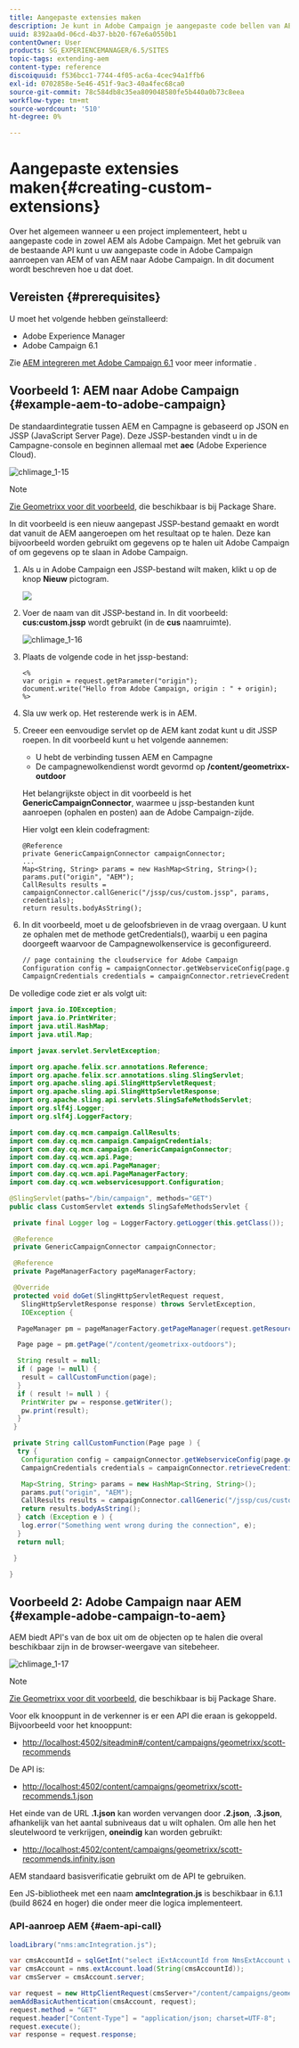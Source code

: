 ```yaml
---
title: Aangepaste extensies maken
description: Je kunt in Adobe Campaign je aangepaste code bellen van AEM naar Adobe Campaign of van AEM naar.
uuid: 8392aa0d-06cd-4b37-bb20-f67e6a0550b1
contentOwner: User
products: SG_EXPERIENCEMANAGER/6.5/SITES
topic-tags: extending-aem
content-type: reference
discoiquuid: f536bcc1-7744-4f05-ac6a-4cec94a1ffb6
exl-id: 0702858e-5e46-451f-9ac3-40a4fec68ca0
source-git-commit: 78c584db8c35ea809048580fe5b440a0b73c8eea
workflow-type: tm+mt
source-wordcount: '510'
ht-degree: 0%

---
```


# Aangepaste extensies maken{#creating-custom-extensions}

Over het algemeen wanneer u een project implementeert, hebt u aangepaste code in zowel AEM als Adobe Campaign. Met het gebruik van de bestaande API kunt u uw aangepaste code in Adobe Campaign aanroepen van AEM of van AEM naar Adobe Campaign. In dit document wordt beschreven hoe u dat doet.

## Vereisten {#prerequisites}

U moet het volgende hebben geïnstalleerd:

* Adobe Experience Manager
* Adobe Campaign 6.1

Zie [AEM integreren met Adobe Campaign 6.1](/help/sites-administering/campaignonpremise.md) voor meer informatie .

## Voorbeeld 1: AEM naar Adobe Campaign {#example-aem-to-adobe-campaign}

De standaardintegratie tussen AEM en Campagne is gebaseerd op JSON en JSSP (JavaScript Server Page). Deze JSSP-bestanden vindt u in de Campagne-console en beginnen allemaal met **aec** (Adobe Experience Cloud).

![chlimage_1-15](assets/chlimage_1-15a.png)

>[!NOTE]
>
>[Zie Geometrixx voor dit voorbeeld](/help/sites-developing/we-retail.md), die beschikbaar is bij Package Share.

In dit voorbeeld is een nieuw aangepast JSSP-bestand gemaakt en wordt dat vanuit de AEM aangeroepen om het resultaat op te halen. Deze kan bijvoorbeeld worden gebruikt om gegevens op te halen uit Adobe Campaign of om gegevens op te slaan in Adobe Campaign.

1. Als u in Adobe Campaign een JSSP-bestand wilt maken, klikt u op de knop **Nieuw** pictogram.

   ![](do-not-localize/chlimage_1-4a.png)

1. Voer de naam van dit JSSP-bestand in. In dit voorbeeld: **cus:custom.jssp** wordt gebruikt (in de **cus** naamruimte).

   ![chlimage_1-16](assets/chlimage_1-16a.png)

1. Plaats de volgende code in het jssp-bestand:

   ```
   <%
   var origin = request.getParameter("origin");
   document.write("Hello from Adobe Campaign, origin : " + origin);
   %>
   ```

1. Sla uw werk op. Het resterende werk is in AEM.
1. Creeer een eenvoudige servlet op de AEM kant zodat kunt u dit JSSP roepen. In dit voorbeeld kunt u het volgende aannemen:

   * U hebt de verbinding tussen AEM en Campagne
   * De campagnewolkendienst wordt gevormd op **/content/geometrixx-outdoor**

   Het belangrijkste object in dit voorbeeld is het **GenericCampaignConnector**, waarmee u jssp-bestanden kunt aanroepen (ophalen en posten) aan de Adobe Campaign-zijde.

   Hier volgt een klein codefragment:

   ```
   @Reference
   private GenericCampaignConnector campaignConnector;
   ...
   Map<String, String> params = new HashMap<String, String>();
   params.put("origin", "AEM");
   CallResults results = campaignConnector.callGeneric("/jssp/cus/custom.jssp", params, credentials);
   return results.bodyAsString();
   ```

1. In dit voorbeeld, moet u de geloofsbrieven in de vraag overgaan. U kunt ze ophalen met de methode getCredentials(), waarbij u een pagina doorgeeft waarvoor de Campagnewolkenservice is geconfigureerd.

   ```xml
   // page containing the cloudservice for Adobe Campaign
   Configuration config = campaignConnector.getWebserviceConfig(page.getContentResource().getParent());
   CampaignCredentials credentials = campaignConnector.retrieveCredentials(config);
   ```

De volledige code ziet er als volgt uit:

```java
import java.io.IOException;
import java.io.PrintWriter;
import java.util.HashMap;
import java.util.Map;

import javax.servlet.ServletException;

import org.apache.felix.scr.annotations.Reference;
import org.apache.felix.scr.annotations.sling.SlingServlet;
import org.apache.sling.api.SlingHttpServletRequest;
import org.apache.sling.api.SlingHttpServletResponse;
import org.apache.sling.api.servlets.SlingSafeMethodsServlet;
import org.slf4j.Logger;
import org.slf4j.LoggerFactory;

import com.day.cq.mcm.campaign.CallResults;
import com.day.cq.mcm.campaign.CampaignCredentials;
import com.day.cq.mcm.campaign.GenericCampaignConnector;
import com.day.cq.wcm.api.Page;
import com.day.cq.wcm.api.PageManager;
import com.day.cq.wcm.api.PageManagerFactory;
import com.day.cq.wcm.webservicesupport.Configuration;

@SlingServlet(paths="/bin/campaign", methods="GET")
public class CustomServlet extends SlingSafeMethodsServlet {

 private final Logger log = LoggerFactory.getLogger(this.getClass());

 @Reference
 private GenericCampaignConnector campaignConnector;

 @Reference
 private PageManagerFactory pageManagerFactory;

 @Override
 protected void doGet(SlingHttpServletRequest request,
   SlingHttpServletResponse response) throws ServletException,
   IOException {

  PageManager pm = pageManagerFactory.getPageManager(request.getResourceResolver());

  Page page = pm.getPage("/content/geometrixx-outdoors");

  String result = null;
  if ( page != null) {
   result = callCustomFunction(page);
  }
  if ( result != null ) {
   PrintWriter pw = response.getWriter();
   pw.print(result);
  }
 }

 private String callCustomFunction(Page page ) {
  try {
   Configuration config = campaignConnector.getWebserviceConfig(page.getContentResource().getParent());
   CampaignCredentials credentials = campaignConnector.retrieveCredentials(config);

   Map<String, String> params = new HashMap<String, String>();
   params.put("origin", "AEM");
   CallResults results = campaignConnector.callGeneric("/jssp/cus/custom.jssp", params, credentials);
   return results.bodyAsString();
  } catch (Exception e ) {
   log.error("Something went wrong during the connection", e);
  }
  return null;

 }

}
```

## Voorbeeld 2: Adobe Campaign naar AEM {#example-adobe-campaign-to-aem}

AEM biedt API&#39;s van de box uit om de objecten op te halen die overal beschikbaar zijn in de browser-weergave van sitebeheer.

![chlimage_1-17](assets/chlimage_1-17a.png)

>[!NOTE]
>
>[Zie Geometrixx voor dit voorbeeld](/help/sites-developing/we-retail.md), die beschikbaar is bij Package Share.

Voor elk knooppunt in de verkenner is er een API die eraan is gekoppeld. Bijvoorbeeld voor het knooppunt:

* [http://localhost:4502/siteadmin#/content/campaigns/geometrixx/scott-recommends](http://localhost:4502/siteadmin#/content/campaigns/geometrixx/scott-recommends)

De API is:

* [http://localhost:4502/content/campaigns/geometrixx/scott-recommends.1.json](http://localhost:4502/content/campaigns/geometrixx/scott-recommends.2.json)

Het einde van de URL **.1.json** kan worden vervangen door **.2.json**, **.3.json**, afhankelijk van het aantal subniveaus dat u wilt ophalen. Om alle hen het sleutelwoord te verkrijgen, **oneindig** kan worden gebruikt:

* [http://localhost:4502/content/campaigns/geometrixx/scott-recommends.infinity.json](http://localhost:4502/content/campaigns/geometrixx/scott-recommends.2.json)

AEM standaard basisverificatie gebruikt om de API te gebruiken.

Een JS-bibliotheek met een naam **amcIntegration.js** is beschikbaar in 6.1.1 (build 8624 en hoger) die onder meer die logica implementeert.

### API-aanroep AEM {#aem-api-call}

```java
loadLibrary("nms:amcIntegration.js");

var cmsAccountId = sqlGetInt("select iExtAccountId from NmsExtAccount where sName=$(sz)","aemInstance")
var cmsAccount = nms.extAccount.load(String(cmsAccountId));
var cmsServer = cmsAccount.server;

var request = new HttpClientRequest(cmsServer+"/content/campaigns/geometrixx.infinity.json")
aemAddBasicAuthentication(cmsAccount, request);
request.method = "GET"
request.header["Content-Type"] = "application/json; charset=UTF-8";
request.execute();
var response = request.response;
```
